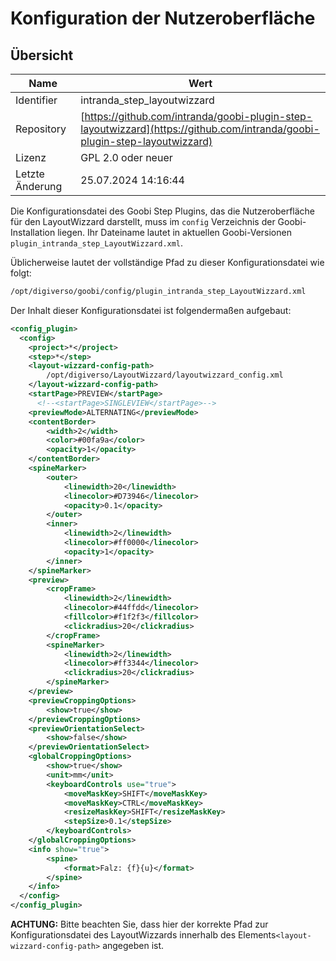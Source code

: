# Konfiguration der Nutzeroberfläche

## Übersicht

Name                     | Wert
-------------------------|-----------
Identifier               | intranda_step_layoutwizzard
Repository               | [https://github.com/intranda/goobi-plugin-step-layoutwizzard](https://github.com/intranda/goobi-plugin-step-layoutwizzard)
Lizenz              | GPL 2.0 oder neuer 
Letzte Änderung    | 25.07.2024 14:16:44


Die Konfigurationsdatei des Goobi Step Plugins, das die Nutzeroberfläche für den LayoutWizzard darstellt, muss im `config` Verzeichnis der Goobi-Installation liegen. Ihr Dateiname lautet in aktuellen Goobi-Versionen `plugin_intranda_step_LayoutWizzard.xml`.

Üblicherweise lautet der vollständige Pfad zu dieser Konfigurationsdatei wie folgt:

```bash
/opt/digiverso/goobi/config/plugin_intranda_step_LayoutWizzard.xml
```

Der Inhalt dieser Konfigurationsdatei ist folgendermaßen aufgebaut:

```xml
<config_plugin>
  <config>
    <project>*</project>
    <step>*</step>
    <layout-wizzard-config-path>
        /opt/digiverso/LayoutWizzard/layoutwizzard_config.xml
    </layout-wizzard-config-path>
    <startPage>PREVIEW</startPage>
	  <!--<startPage>SINGLEVIEW</startPage>-->
    <previewMode>ALTERNATING</previewMode>
    <contentBorder>
        <width>2</width>
        <color>#00fa9a</color>
        <opacity>1</opacity>
    </contentBorder>
    <spineMarker>
        <outer>
            <linewidth>20</linewidth>
            <linecolor>#D73946</linecolor>
            <opacity>0.1</opacity>
        </outer>
        <inner>
            <linewidth>2</linewidth>
            <linecolor>#ff0000</linecolor>
            <opacity>1</opacity>
        </inner>
    </spineMarker>
	<preview>
		<cropFrame>
			<linewidth>2</linewidth>
	        <linecolor>#44ffdd</linecolor>
	        <fillcolor>#f1f2f3</fillcolor>
	        <clickradius>20</clickradius>
		</cropFrame>
		<spineMarker>
			<linewidth>2</linewidth>
	        <linecolor>#ff3344</linecolor>
	        <clickradius>20</clickradius>
		</spineMarker>
	</preview>
    <previewCroppingOptions>
        <show>true</show>
    </previewCroppingOptions>
    <previewOrientationSelect>
        <show>false</show>
    </previewOrientationSelect>
    <globalCroppingOptions>
        <show>true</show>
        <unit>mm</unit>
        <keyboardControls use="true">
            <moveMaskKey>SHIFT</moveMaskKey>
            <moveMaskKey>CTRL</moveMaskKey>
            <resizeMaskKey>SHIFT</resizeMaskKey>
            <stepSize>0.1</stepSize>
        </keyboardControls>
    </globalCroppingOptions>
    <info show="true">
        <spine>
            <format>Falz: {f}{u}</format>
        </spine>
    </info>
  </config>
</config_plugin>
```

**ACHTUNG:** Bitte beachten Sie, dass hier der korrekte Pfad zur Konfigurationsdatei des LayoutWizzards   innerhalb des Elements`<layout-wizzard-config-path>` angegeben ist.